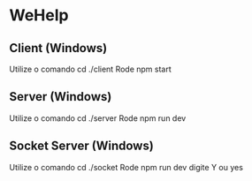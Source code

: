 # WeHelp

## Client (Windows)
Utilize o comando cd ./client 
Rode npm start

## Server (Windows)
Utilize o comando cd ./server 
Rode npm run dev

## Socket Server (Windows)
Utilize o comando cd ./socket
Rode npm run dev
digite Y ou yes